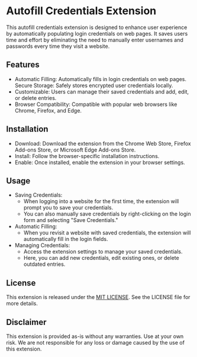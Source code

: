 # __Autofill Credentials Extension__

This autofill credentials extension is designed to enhance user experience by automatically populating login credentials on web pages. It saves users time and effort by eliminating the need to manually enter usernames and passwords every time they visit a website.

## __Features__
* Automatic Filling: Automatically fills in login credentials on web pages.
Secure Storage: Safely stores encrypted user credentials locally.
* Customizable: Users can manage their saved credentials and add, edit, or delete entries.
* Browser Compatibility: Compatible with popular web browsers like Chrome, Firefox, and Edge.
## __Installation__
* Download: Download the extension from the Chrome Web Store, Firefox Add-ons Store, or Microsoft Edge Add-ons Store.
* Install: Follow the browser-specific installation instructions.
* Enable: Once installed, enable the extension in your browser settings.
## __Usage__
* Saving Credentials:
  * When logging into a website for the first time, the extension will prompt you to save your credentials.
  * You can also manually save credentials by right-clicking on the login form and selecting "Save Credentials."
* Automatic Filling:
  * When you revisit a website with saved credentials, the extension will automatically fill in the login fields.
* Managing Credentials:
  * Access the extension settings to manage your saved credentials.
  * Here, you can add new credentials, edit existing ones, or delete outdated entries.
## __License__
This extension is released under the [MIT LICENSE](). See the LICENSE file for more details.

## __Disclaimer__
This extension is provided as-is without any warranties. Use at your own risk. We are not responsible for any loss or damage caused by the use of this extension.






